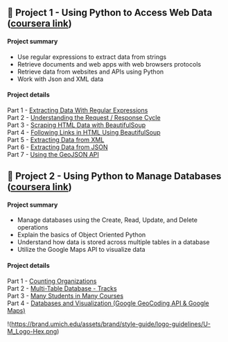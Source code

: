 ## :notebook_with_decorative_cover: Project 1 - Using Python to Access Web Data ([coursera link](https://www.coursera.org/learn/python-network-data?specialization=python#about))

#### Project summary

- Use regular expressions to extract data from strings
- Retrieve documents and web apps with web browsers protocols
- Retrieve data from websites and APIs using Python
- Work with Json and XML data

#### Project details

Part 1 - [Extracting Data With Regular Expressions](https://github.com/AlexaWu/Python/blob/main/Using%20Python%20to%20Access%20Web%20Data.md#extracting-data-with-regular-expressions)\
Part 2 - [Understanding the Request / Response Cycle](https://github.com/AlexaWu/Python/blob/main/Using%20Python%20to%20Access%20Web%20Data.md#understanding-the-request--response-cycle)\
Part 3 - [Scraping HTML Data with BeautifulSoup](https://github.com/AlexaWu/Python/blob/main/Using%20Python%20to%20Access%20Web%20Data.md#scraping-html-data-with-beautifulsoup)\
Part 4 - [Following Links in HTML Using BeautifulSoup](https://github.com/AlexaWu/Python/blob/main/Using%20Python%20to%20Access%20Web%20Data.md#following-links-in-html-using-beautifulsoup)\
Part 5 - [Extracting Data from XML](https://github.com/AlexaWu/Python/blob/main/Using%20Python%20to%20Access%20Web%20Data.md#extracting-data-from-xml)\
Part 6 - [Extracting Data from JSON](https://github.com/AlexaWu/Python/blob/main/Using%20Python%20to%20Access%20Web%20Data.md#extracting-data-from-json)\
Part 7 - [Using the GeoJSON API](https://github.com/AlexaWu/Python/blob/main/Using%20Python%20to%20Access%20Web%20Data.md#using-the-geojson-api)

## :notebook_with_decorative_cover: Project 2 - Using Python to Manage Databases ([coursera link](https://www.coursera.org/learn/python-databases?specialization=python))

#### Project summary

- Manage databases using the Create, Read, Update, and Delete operations
- Explain the basics of Object Oriented Python
- Understand how data is stored across multiple tables in a database
- Utilize the Google Maps API to visualize data

#### Project details

Part 1 - [Counting Organizations](https://github.com/AlexaWu/Python/blob/main/Using%20Databases%20with%20Python.md#counting-organizations)\
Part 2 - [Multi-Table Database - Tracks](https://github.com/AlexaWu/Python/blob/main/Using%20Databases%20with%20Python.md#multi-table-database---tracks)\
Part 3 - [Many Students in Many Courses](https://github.com/AlexaWu/Python/blob/main/Using%20Databases%20with%20Python.md#many-students-in-many-courses)\
Part 4 - [Databases and Visualization (Google GeoCoding API & Google Maps)](https://github.com/AlexaWu/Python/blob/main/Using%20Databases%20with%20Python.md#databases-and-visualization-google-geocoding-api--google-maps)

!(https://brand.umich.edu/assets/brand/style-guide/logo-guidelines/U-M_Logo-Hex.png)
